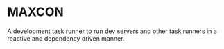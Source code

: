 # MAXCON

A development task runner to run dev servers and other task runners in a reactive and dependency driven manner.
